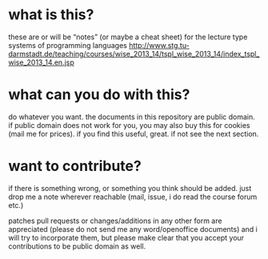 # what is this?

these are or will be “notes” (or maybe a cheat sheet) for the lecture
type systems of programming languages <http://www.stg.tu-darmstadt.de/teaching/courses/wise_2013_14/tspl_wise_2013_14/index_tspl_wise_2013_14.en.jsp>

# what can you do with this?

do whatever you want.
the documents in this repository are public domain.
if public domain does not work for you,
you may also buy this for cookies (mail me for prices).
if you find this useful, great.
if not see the next section.

# want to contribute?

if there is something wrong,
or something you think should be added.
just drop me a note wherever reachable (mail, issue, i do read the course forum etc.)

patches pull requests or changes/additions in any other form are appreciated
(please do not send me any word/openoffice documents)
and i will try to incorporate them,
but please make clear that you accept your contributions to be public domain as well.
